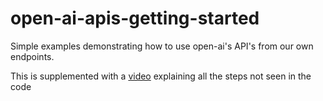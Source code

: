 # open-ai-apis-getting-started

Simple examples demonstrating how to use open-ai's API's from our own endpoints.

This is supplemented with a [video](https://www.youtube.com/watch?v=EYk5SeBQmQE) explaining all the steps not seen in the code



